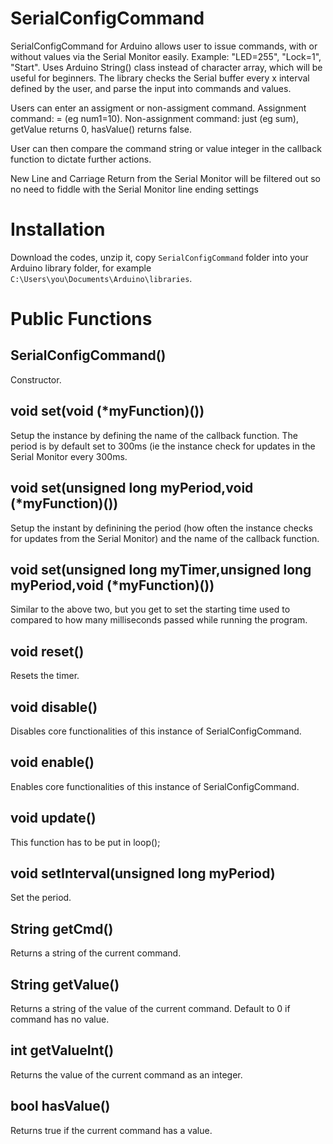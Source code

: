 # SerialConfigCommand
SerialConfigCommand for Arduino allows user to issue commands, with or without values via the Serial Monitor easily. Example: "LED=255", "Lock=1", "Start". Uses Arduino String() class instead of character array, which will be useful for beginners.
The library checks the Serial buffer every x interval defined by the user, and parse the input into commands and values.

Users can enter an assigment or non-assigment command.
Assignment command: <command>=<value> (eg num1=10). 
Non-assignment command: just <command> (eg sum), getValue returns 0, hasValue() returns false.

User can then compare the command string or value integer in the callback function to dictate further actions.

New Line and Carriage Return from the Serial Monitor will be filtered out so no need to fiddle with the Serial Monitor line ending settings

# Installation
Download the codes, unzip it, copy `SerialConfigCommand` folder into your Arduino library folder, for example `C:\Users\you\Documents\Arduino\libraries`.

# Public Functions
## SerialConfigCommand()
Constructor.

## void set(void (*myFunction)())
Setup the instance by defining the name of the callback function. The period is by default set to 300ms (ie the instance check for updates in the Serial Monitor every 300ms.

## void set(unsigned long myPeriod,void (*myFunction)())
Setup the instant by definining the period (how often the instance checks for updates from the Serial Monitor) and the name of the callback function.

## void set(unsigned long myTimer,unsigned long myPeriod,void (*myFunction)())
Similar to the above two, but you get to set the starting time used to compared to how many milliseconds passed while running the program.

## void reset()
Resets the timer.

## void disable()
Disables core functionalities of this instance of SerialConfigCommand.

## void enable()
Enables core functionalities of this instance of SerialConfigCommand.

## void update()
This function has to be put in loop();

## void setInterval(unsigned long myPeriod)
Set the period.

## String getCmd()
Returns a string of the current command.

## String getValue()
Returns a string of the value of the current command. Default to 0 if command has no value.

## int getValueInt()
Returns the value of the current command as an integer.

## bool hasValue()
Returns true if the current command has a value.
